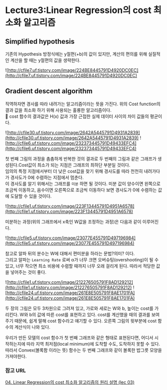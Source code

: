 # Lecture3:Linear Regression의 cost 최소화 알고리즘

## Simplified hypothesis
기존의 Hypothesis 방정식에는 y절편(+b)의 값이 있지만, 계산의 편의를 위해 실질적인 계산을 할 때는 y절편의 값을 생략한다.

![http://cfile7.uf.tistory.com/image/224BE8445791D4920DC0EC](http://cfile7.uf.tistory.com/image/224BE8445791D4920DC0EC)

## Gradient descent algorithm
직역하자면 경사를 따라 내려가는 알고리즘이라는 뜻을 가진다. 위의 Cost function의 결과 값을 최소화 하기 위해 사용되는 훌륭한 알고리즘이다.<br>📌 cost 함수의 결과값은 H(x) 값과 가장 근접한 실제 데이터  사이의 차이 값들의 평균이다.

![http://cfile30.uf.tistory.com/image/2642A5445791D4931A2839](http://cfile30.uf.tistory.com/image/2642A5445791D4931A2839) ![http://cfile6.uf.tistory.com/image/232373445791D49433EFC4](http://cfile6.uf.tistory.com/image/232373445791D49433EFC4)

첫 번째 그림의 과정을 촘촘하게 반복한 것의 결과로 두 번째의 그림과 같은 그래프가 생성된다.Cost값이 최소가 되는 지점은 그래프의 최하단 부분일 것이다.<br> 임의의 특정 지점에서부터 더 낮은 cost값을 찾기 위해 경사도를 따라 천천히 내려가다가 경사도가 0에 수렴하는 지점에서 멈춘다. <br>이 경사도를 알기 위해서는 그래프를 `미분` 하면 될 것이다. 미분 값이 양수이면 왼쪽으로 조금씩 이동하고, 음수이면 오른쪽으로 조금씩 이동하다 보면 경사도가 0에 수렴하는 값에 도달할 수 있을 것이다.

![http://cfile1.uf.tistory.com/image/223F13445791D4951A6578](http://cfile1.uf.tistory.com/image/223F13445791D4951A6578)


미분하는 과정(위의 그래프에서 x축인 W값을 조정하는 과정)은 다음과 같이 이루어진다.

![http://cfile5.uf.tistory.com/image/23077E455791D497196984](http://cfile5.uf.tistory.com/image/23077E455791D497196984)

참고로 알파 뒤의 분수는 W에 대해서 편미분을 하라는 문법?의미? 이다. <br>그리고 알파는 `Learning Rate` 로써 α가 너무 크면 오버슈팅(overshooting)이 될 수 있고, 너무 작으면 최소 비용에 수렴할 때까지 너무 오래 걸리게 된다. 따라서 적당한 값을 넣어주는 것이 좋다.

![http://cfile1.uf.tistory.com/image/212276505791F8AD129212](http://cfile1.uf.tistory.com/image/212276505791F8AD129212)
![http://cfile24.uf.tistory.com/image/261E8E505791F8AE1701FA](http://cfile24.uf.tistory.com/image/261E8E505791F8AE1701FA)

두 장의 그림은 모두 3차원으로 그려져 있고, 가로와 세로는 W와 b, 높이는 cost를 가리킨다. W와 b의 값에 따른 cost를 표현하고 있다. cost를 계산했을 때의 결과를 보여주기 때문에, 쉽게 말해 cost 함수라고 얘기할 수 있다. 오른쪽 그림의 윗부분에 cost 함수의 계산식이 나와 있다.

우리가 만든 모델의 cost 함수가 첫 번째 그래프와 같은 형태로 표현된다면, 어디서 시작하는지에 따라 지역 최저점(local minimum)에 도착할 수도,  도착하지 못할 수 있다. 따라서 Convex(볼록함 이라는 뜻) 함수는 두 번째 그래프와 같이 볼록한 밥그릇 모양을 가져야한다.


### 참고 URL
[04. Linear Regression의 cost 최소화 알고리즘의 원리 설명 (lec 03)](http://pythonkim.tistory.com/10#recentTrackback)








